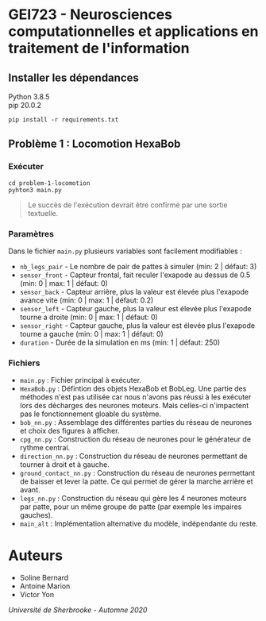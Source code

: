 # GEI723 - Neurosciences computationnelles et applications en traitement de l'information

## Installer les dépendances

Python 3.8.5  
pip 20.0.2

```
pip install -r requirements.txt
```

## Problème 1 : Locomotion HexaBob

### Exécuter

```
cd problem-1-locomotion
pyhton3 main.py
```

> Le succès de l'exécution devrait être confirmé par une sortie textuelle.

### Paramètres

Dans le fichier `main.py` plusieurs variables sont facilement modifiables :

* `nb_legs_pair` - Le nombre de pair de pattes à simuler (min: 2 | défaut: 3)
* `sensor_front` - Capteur frontal, fait reculer l'exapode au dessus de 0.5 (min: 0 | max: 1 | défaut: 0)
* `sensor_back` - Capteur arrière, plus la valeur est élevée plus l'exapode avance vite (min: 0 | max: 1 | défaut: 0.2)
* `sensor_left` - Capteur gauche, plus la valeur est élevée plus l'exapode tourne a droite (min: 0 | max: 1 | défaut: 0)
* `sensor_right` - Capteur gauche, plus la valeur est élevée plus l'exapode tourne a gauche (min: 0 | max: 1 | défaut: 0)
* `duration` - Durée de la simulation en ms (min: 1 | défaut: 250)

### Fichiers

* `main.py` : Fichier principal à exécuter.
* `HexaBob.py` : Défintion des objets HexaBob et BobLeg. Une partie des méthodes n'est pas utilisée car nous n'avons pas réussi à les exécuter lors des décharges des neurones moteurs. Mais celles-ci n'impactent pas le fonctionnement gloable du système.
* `bob_nn.py` : Assemblage des différentes parties du réseau de neurones et choix des figures à afficher.
* `cpg_nn.py` : Construction du réseau de neurones pour le générateur de rythme central.
* `direction_nn.py` : Construction du réseau de neurones permettant de tourner à droit et à gauche.
* `ground_contact_nn.py` : Construction du réseau de neurones permettant de baisser et lever la patte. Ce qui permet de gérer la marche arrière et avant.
* `legs_nn.py` : Construction du réseau qui gère les 4 neurones moteurs par patte, pour un même groupe de patte (par exemple les impaires gauches).
* `main_alt` : Implémentation alternative du modèle, indépendante du reste.

# Auteurs

* Soline Bernard
* Antoine Marion
* Victor Yon

_Université de Sherbrooke - Automne 2020_